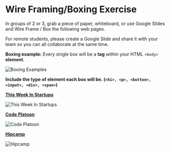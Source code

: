 # Wire Framing/Boxing Exercise

In groups of 2 or 3, grab a piece of paper, whiteboard, or use Google Slides and Wire Frame / Box the following web pages. 

For remote students, please create a Google Slide and share it with your team so you can all collaborate at the same time.

__Boxing example:__
Every single box will be a __tag__ within your HTML `<body>` __element__.

![Boxing Examples](https://github.com/oscarplatoon/curriculum/blob/master/week-05/images/boxing.png)

__Include the type of element each box will be. (`<h1>, <p>, <button>, <input>, <div>, <span>`)__

__[This Week In Startups](https://thisweekinstartups.com/)__

![This Week In Startups](https://github.com/oscarplatoon/curriculum/blob/master/week-05/images/twist.png)

__[Code Platoon](https://www.codeplatoon.org/)__

![Code Platoon](https://github.com/oscarplatoon/curriculum/blob/master/week-05/images/code_platoon.png)

__[Hipcamp](https://www.hipcamp.com/)__

![Hipcamp](https://github.com/oscarplatoon/curriculum/blob/master/week-05/images/hipcamp.png)
